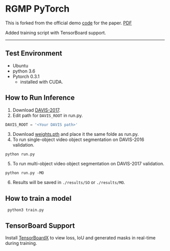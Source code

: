 # RGMP PyTorch

This is forked from the official demo [code](https://github.com/seoungwugoh/RGMP) for the paper. [PDF](http://openaccess.thecvf.com/content_cvpr_2018/CameraReady/1029.pdf)

Added training script with TensorBoard support.
___
## Test Environment
- Ubuntu 
- python 3.6
- Pytorch 0.3.1
  + installed with CUDA.



## How to Run Inference
1) Download [DAVIS-2017](https://davischallenge.org/davis2017/code.html).
2) Edit path for `DAVIS_ROOT` in run.py.
``` python
DAVIS_ROOT = '<Your DAVIS path>'
```
3) Download [weights.pth](https://www.dropbox.com/s/qrtrbdn3n8qy5en/weights.pth?dl=0) and place it the same folde as run.py.
4) To run single-object video object segmentation on DAVIS-2016 validation.
``` 
python run.py
```
5) To run multi-object video object segmentation on DAVIS-2017 validation.
``` 
python run.py -MO
```
6) Results will be saved in `./results/SO` or `./results/MO`.

## How to train a model
``` python3 train.py```

## TensorBoard Support
Install [TensorBoardX](https://github.com/lanpa/tensorboard-pytorch) to view loss, IoU and generated masks in real-time during training.


  











